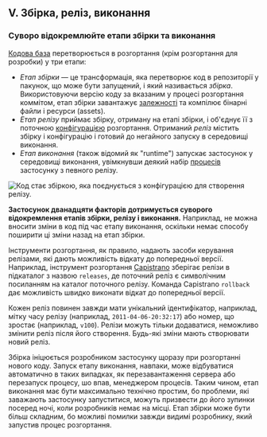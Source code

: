## V. Збірка, реліз, виконання

### Суворо відокремлюйте етапи збірки та виконання

[Кодова база](./codebase) перетворюється в розгортання (крім розгортання для розробки) у три етапи:

* *Етап збірки* — це трансформація, яка перетворює код в репозиторії у пакунок, що може бути запущений, і який називається *збірка*. Використовуючи версію коду за вказаним у процесі розгортання коммітом, етап збірки завантажує [залежності](./dependencies) та компілює бінарні файли і ресурси (assets).
* *Етап релізу* приймає збірку, отриману на етапі збірки, і об'єднує її з поточною [конфігурацією](./config) розгортання. Отриманий *реліз* містить збірку і конфігурацію і готовий до негайного запуску в середовищі виконання.
* *Етап виконання* (також відомий як "runtime") запускає застосунок у середовищі виконання, увімкнувши деякий набір [процесів](./processes) застосунку з певного релізу.

![Код стає збіркою, яка поєднується з конфігурацією для створення релізу.](/images/release.png)

**Застосунок дванадцяти факторів дотримується суворого відокремлення етапів збірки, релізу і виконання.** Наприклад, не можна вносити зміни в код під час етапу виконання, оскільки немає способу поширити ці зміни назад на етап збірки.

Інструменти розгортання, як правило, надають засоби керування релізами, які дають можливість відкату до попередньої версії. Наприклад, інструмент розгортання [Capistrano](https://github.com/capistrano/capistrano/wiki) зберігає релізи в підкаталог з назвою `releases`, де поточний реліз є символічним посиланням на каталог поточного релізу. Команда Capistrano `rollback` дає можливість швидко виконати відкат до попередньої версії.

Кожен реліз повинен завжди мати унікальний ідентифікатор, наприклад, мітку часу релізу (наприклад, `2011-04-06-20:32:17`) або номер, що зростає (наприклад, `v100`). Релізи можуть тільки додаватися, неможливо змінити реліз після його створення. Будь-які зміни мають створювати новий реліз.

Збірка ініцюється розробником застосунку щоразу при розгортанні нового коду. Запуск етапу виконання, навпаки, може відбуватися автоматично в таких випадках, як перезавантаження сервера або перезапуск процесу, шо впав, менеджером процесів. Таким чином, етап виконання має бути максимально технічно простим, бо проблеми, які заважають застосунку запуститися, можуть призвести до його зупинки посеред ночі, коли розробників немає на місці. Етап збірки може бути більш складним, бо можливі помилки завжди видимі розробнику, який запустив процес розгортання.